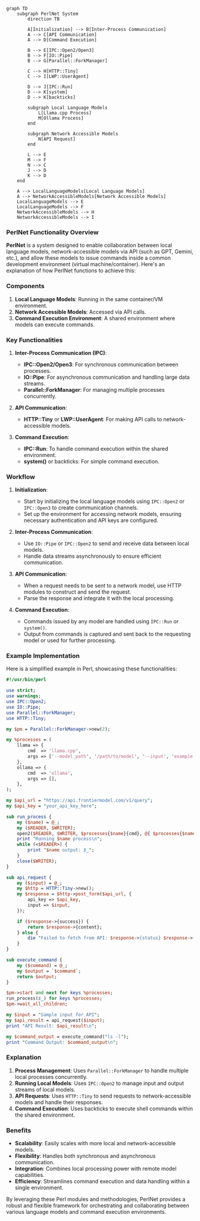 ```mermaid
graph TD
    subgraph PerlNet System
        direction TB
        
        A[Initialization] --> B[Inter-Process Communication]
        A --> C[API Communication]
        A --> D[Command Execution]
        
        B --> E[IPC::Open2/Open3]
        B --> F[IO::Pipe]
        B --> G[Parallel::ForkManager]
        
        C --> H[HTTP::Tiny]
        C --> I[LWP::UserAgent]
        
        D --> J[IPC::Run]
        D --> K[system]
        D --> K[backticks]
        
        subgraph Local Language Models
            L[Llama.cpp Process] 
            M[Ollama Process]
        end
        
        subgraph Network Accessible Models
            N[API Request]
        end
        
        L --> E
        M --> F
        N --> C
        J --> D
        K --> D
    end

    A --> LocalLanguageModels[Local Language Models]
    A --> NetworkAccessibleModels[Network Accessible Models]
    LocalLanguageModels --> E
    LocalLanguageModels --> F
    NetworkAccessibleModels --> H
    NetworkAccessibleModels --> I
```

### PerlNet Functionality Overview

**PerlNet** is a system designed to enable collaboration between local language models, network-accessible models via API (such as GPT, Gemini, etc.), and allow these models to issue commands inside a common development environment (virtual machine/container). Here's an explanation of how PerlNet functions to achieve this:

### Components

1. **Local Language Models**: Running in the same container/VM environment.
2. **Network Accessible Models**: Accessed via API calls.
3. **Command Execution Environment**: A shared environment where models can execute commands.

### Key Functionalities

1. **Inter-Process Communication (IPC)**: 
   - **IPC::Open2/Open3**: For synchronous communication between processes.
   - **IO::Pipe**: For asynchronous communication and handling large data streams.
   - **Parallel::ForkManager**: For managing multiple processes concurrently.

2. **API Communication**:
   - **HTTP::Tiny** or **LWP::UserAgent**: For making API calls to network-accessible models.

3. **Command Execution**:
   - **IPC::Run**: To handle command execution within the shared environment.
   - **system()** or backticks: For simple command execution.

### Workflow

1. **Initialization**:
   - Start by initializing the local language models using `IPC::Open2` or `IPC::Open3` to create communication channels.
   - Set up the environment for accessing network models, ensuring necessary authentication and API keys are configured.

2. **Inter-Process Communication**:
   - Use `IO::Pipe` or `IPC::Open2` to send and receive data between local models.
   - Handle data streams asynchronously to ensure efficient communication.

3. **API Communication**:
   - When a request needs to be sent to a network model, use HTTP modules to construct and send the request.
   - Parse the response and integrate it with the local processing.

4. **Command Execution**:
   - Commands issued by any model are handled using `IPC::Run` or `system()`.
   - Output from commands is captured and sent back to the requesting model or used for further processing.

### Example Implementation

Here is a simplified example in Perl, showcasing these functionalities:

```perl
#!/usr/bin/perl

use strict;
use warnings;
use IPC::Open2;
use IO::Pipe;
use Parallel::ForkManager;
use HTTP::Tiny;

my $pm = Parallel::ForkManager->new(2);

my %processes = (
    llama => {
        cmd  => 'llama.cpp',
        args => ['--model_path', '/path/to/model', '--input', 'example.txt'],
    },
    ollama => {
        cmd  => 'ollama',
        args => [],
    },
);

my $api_url = "https://api.frontiermodel.com/v1/query";
my $api_key = "your_api_key_here";

sub run_process {
    my ($name) = @_;
    my ($READER, $WRITER);
    open2($READER, $WRITER, $processes{$name}{cmd}, @{ $processes{$name}{args} }) or die "Cannot fork: $!";
    print "Running $name process\n";
    while (<$READER>) {
        print "$name output: $_";
    }
    close($WRITER);
}

sub api_request {
    my ($input) = @_;
    my $http = HTTP::Tiny->new();
    my $response = $http->post_form($api_url, {
        api_key => $api_key,
        input => $input,
    });

    if ($response->{success}) {
        return $response->{content};
    } else {
        die "Failed to fetch from API: $response->{status} $response->{reason}";
    }
}

sub execute_command {
    my ($command) = @_;
    my $output = `$command`;
    return $output;
}

$pm->start and next for keys %processes;
run_process($_) for keys %processes;
$pm->wait_all_children;

my $input = "Sample input for API";
my $api_result = api_request($input);
print "API Result: $api_result\n";

my $command_output = execute_command("ls -l");
print "Command Output: $command_output\n";
```

### Explanation

1. **Process Management**: Uses `Parallel::ForkManager` to handle multiple local processes concurrently.
2. **Running Local Models**: Uses `IPC::Open2` to manage input and output streams of local models.
3. **API Requests**: Uses `HTTP::Tiny` to send requests to network-accessible models and handle their responses.
4. **Command Execution**: Uses backticks to execute shell commands within the shared environment.

### Benefits

- **Scalability**: Easily scales with more local and network-accessible models.
- **Flexibility**: Handles both synchronous and asynchronous communication.
- **Integration**: Combines local processing power with remote model capabilities.
- **Efficiency**: Streamlines command execution and data handling within a single environment.

By leveraging these Perl modules and methodologies, PerlNet provides a robust and flexible framework for orchestrating and collaborating between various language models and command execution environments.

